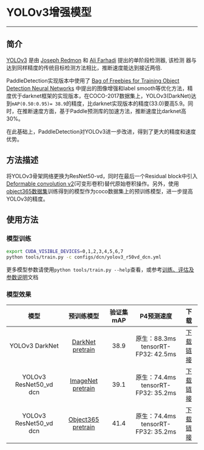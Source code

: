 # YOLOv3增强模型

---
## 简介

[YOLOv3](https://arxiv.org/abs/1804.02767) 是由 [Joseph Redmon](https://arxiv.org/search/cs?searchtype=author&query=Redmon%2C+J) 和 [Ali Farhadi](https://arxiv.org/search/cs?searchtype=author&query=Farhadi%2C+A) 提出的单阶段检测器, 该检测
器与达到同样精度的传统目标检测方法相比，推断速度能达到接近两倍.

PaddleDetection实现版本中使用了 [Bag of Freebies for Training Object Detection Neural Networks](https://arxiv.org/abs/1902.04103v3) 中提出的图像增强和label smooth等优化方法，精度优于darknet框架的实现版本，在COCO-2017数据集上，YOLOv3(DarkNet)达到`mAP(0.50:0.95)= 38.9`的精度，比darknet实现版本的精度(33.0)要高5.9。同时，在推断速度方面，基于Paddle预测库的加速方法，推断速度比darknet高30%。

在此基础上，PaddleDetection对YOLOv3进一步改进，得到了更大的精度和速度优势。


## 方法描述

将YOLOv3骨架网络更换为ResNet50-vd，同时在最后一个Residual block中引入[Deformable convolution v2](https://arxiv.org/abs/1811.11168)(可变形卷积)替代原始卷积操作。另外，使用[object365数据集](https://www.objects365.org/download.html)训练得到的模型作为coco数据集上的预训练模型，进一步提高YOLOv3的精度。

## 使用方法

### 模型训练

```bash
export CUDA_VISIBLE_DEVICES=0,1,2,3,4,5,6,7
python tools/train.py -c configs/dcn/yolov3_r50vd_dcn.yml
```

更多模型参数请使用``python tools/train.py --help``查看，或参考[训练、评估及参数说明](docs/GETTING_STARTED_cn.md)文档

### 模型效果

|           模型         |     预训练模型     |    验证集 mAP   |        P4预测速度       |                         下载                           |
| :---------------------:|:-----------------: | :-------------: | :----------------------:|:-----------------------------------------------------: |
|      YOLOv3 DarkNet    |  [DarkNet pretrain](https://paddle-imagenet-models-name.bj.bcebos.com/DarkNet53_pretrained.tar)             | 38.9 | 原生：88.3ms<br>tensorRT-FP32: 42.5ms | [下载链接](https://paddlemodels.bj.bcebos.com/object_detection/yolov3_darknet.tar) |
| YOLOv3 ResNet50_vd dcn | [ImageNet pretrain](https://paddle-imagenet-models-name.bj.bcebos.com/ResNet50_vd_pretrained.tar)           | 39.1 | 原生：74.4ms<br>tensorRT-FP32: 35.2ms | [下载链接](https://paddlemodels.bj.bcebos.com/object_detection/yolov3_r50vd_dcn_imagenet.tar) |
| YOLOv3 ResNet50_vd dcn | [Object365 pretrain](https://paddlemodels.bj.bcebos.com/object_detection/ResNet50_vd_obj365_pretrained.tar) | 41.4 | 原生：74.4ms<br>tensorRT-FP32: 35.2ms | [下载链接](https://paddlemodels.bj.bcebos.com/object_detection/yolov3_r50vd_dcn_obj365.tar) |
